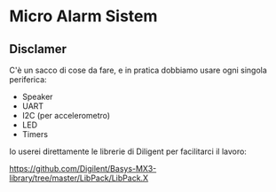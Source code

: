 # Micro Alarm Sistem

## Disclamer

C'è un sacco di cose da fare, e in pratica dobbiamo usare ogni singola periferica:

- Speaker
- UART
- I2C (per accelerometro)
- LED
- Timers

Io userei direttamente le librerie di Diligent per facilitarci il lavoro:

https://github.com/Digilent/Basys-MX3-library/tree/master/LibPack/LibPack.X
